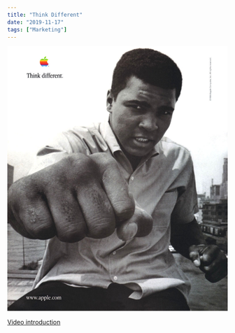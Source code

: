 ```yaml
---
title: "Think Different"
date: "2019-11-17"
tags: ["Marketing"]
---
```


![Think Different](images/thinkDifferent.jpg)

[Video introduction](https://www.youtube.com/watch?v=3zyeSTEcNgk)
